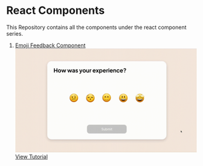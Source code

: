 # React Components

This Repository contains all the components under the react component series.

1. [Emoji Feedback Component](https://github.com/parmeet1402/react-components/tree/main/emoji-feedback)
   ![markdown video](./emoji-feedback/demo.gif)
   [View Tutorial](https://www.parmeetasija.com/blog/how-to-make-a-feedback-component-to-seamlessly-collect-reviews-in-reactjs)
